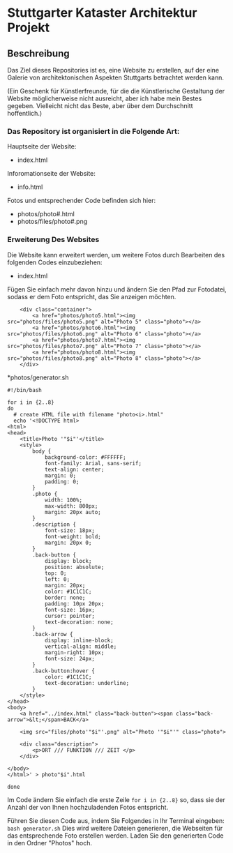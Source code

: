 # Stuttgarter Kataster Architektur Projekt

## Beschreibung
Das Ziel dieses Repositories ist es, eine Website zu erstellen, auf der eine Galerie von architektonischen Aspekten Stuttgarts betrachtet werden kann.

(Ein Geschenk für Künstlerfreunde, für die die Künstlerische Gestaltung der Website möglicherweise nicht ausreicht, aber ich habe mein Bestes gegeben. Vielleicht nicht das Beste, aber über dem Durchschnitt hoffentlich.)

### Das Repository ist organisiert in die Folgende Art:

Hauptseite der Website:

* index.html 

Inforomationseite der Website:

* info.html 

Fotos und entsprechender Code befinden sich hier:

* photos/photo#.html 
* photos/files/photo#.png

### Erweiterung Des Websites

Die Website kann erweitert werden, um weitere Fotos durch Bearbeiten des folgenden Codes einzubeziehen:

* index.html 

Fügen Sie einfach mehr davon hinzu und ändern Sie den Pfad zur Fotodatei, sodass er dem Foto entspricht, das Sie anzeigen möchten.
```
	<div class="container">
		<a href="photos/photo5.html"><img src="photos/files/photo5.png" alt="Photo 5" class="photo"></a>
		<a href="photos/photo6.html"><img src="photos/files/photo6.png" alt="Photo 6" class="photo"></a>
		<a href="photos/photo7.html"><img src="photos/files/photo7.png" alt="Photo 7" class="photo"></a>
		<a href="photos/photo8.html"><img src="photos/files/photo8.png" alt="Photo 8" class="photo"></a>
	</div>
```

*photos/generator.sh
```
#!/bin/bash

for i in {2..8}
do
  # create HTML file with filename "photo<i>.html"
  echo '<!DOCTYPE html>
<html>
<head>
	<title>Photo '"$i"'</title>
	<style>
		body {
			background-color: #FFFFFF;
			font-family: Arial, sans-serif;
			text-align: center;
			margin: 0;
			padding: 0;
		}
		.photo {
			width: 100%;
			max-width: 800px;
			margin: 20px auto;
		}
		.description {
			font-size: 18px;
			font-weight: bold;
			margin: 20px 0;
		}
		.back-button {
			display: block;
			position: absolute;
			top: 0;
			left: 0;
			margin: 20px;
			color: #1C1C1C;
			border: none;
			padding: 10px 20px;
			font-size: 16px;
			cursor: pointer;
			text-decoration: none;
		}
		.back-arrow {
			display: inline-block;
			vertical-align: middle;
			margin-right: 10px;
			font-size: 24px;
		}
		.back-button:hover {
			color: #1C1C1C;
			text-decoration: underline;
		}
	</style>
</head>
<body>
	<a href="../index.html" class="back-button"><span class="back-arrow">&lt;</span>BACK</a>
	
	<img src="files/photo'"$i"'.png" alt="Photo '"$i"'" class="photo">
	
	<div class="description">
		<p>ORT /// FUNKTION /// ZEIT </p>
	</div>
	
</body>
</html>' > photo"$i".html

done

```
Im Code ändern Sie einfach die erste Zeile `for i in {2..8}` so, dass sie der Anzahl der von Ihnen hochzuladenden Fotos entspricht.

Führen Sie diesen Code aus, indem Sie Folgendes in Ihr Terminal eingeben: `bash generator.sh`
Dies wird weitere Dateien generieren, die Webseiten für das entsprechende Foto erstellen werden.
Laden Sie den generierten Code in den Ordner "Photos" hoch.



